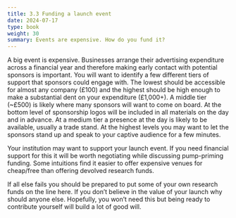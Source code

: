 ```yaml
---
title: 3.3 Funding a launch event
date: 2024-07-17
type: book
weight: 30
summary: Events are expensive. How do you fund it?
---
```


A big event is expensive. Businesses arrange their advertising expenditure across a financial year and therefore making early contact with potential sponsors is important. You will want to identify a few different tiers of support that sponsors could engage with. The lowest should be accessible for almost any company (£100) and the highest should be high enough to make a substantial dent on your expenditure (£1,000+). A middle tier (~£500) is likely where many sponsors will want to come on board. At the bottom level of sponsorship logos will be included in all materials on the day and in advance. At a medium tier a presence at the day is likely to be available, usually a trade stand. At the highest levels you may want to let the sponsors stand up and speak to your captive audience for a few minutes.

Your institution may want to support your launch event. If you need financial support for this it will be worth negotiating while discussing pump-priming funding. Some intuitions find it easier to offer expensive venues for cheap/free than offering devolved research funds.

If all else fails you should be prepared to put some of your own research funds on the line here. If you don’t believe in the value of your launch why should anyone else. Hopefully, you won’t need this but being ready to contribute yourself will build a lot of good will.
